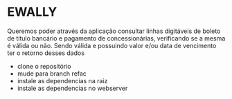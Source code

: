 # EWALLY
Queremos poder através da aplicação consultar linhas digitáveis de boleto de
título bancário e pagamento de concessionárias, verificando se a mesma é válida
ou não. Sendo válida e possuindo valor e/ou data de vencimento ter o retorno
desses dados

- clone o repositório
- mude para branch refac
- instale as dependencias na raiz
- instale as dependencias no webserver